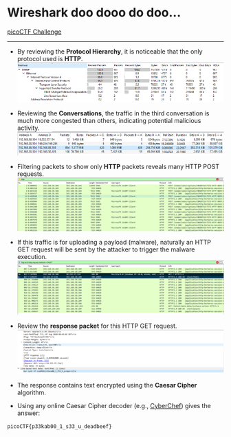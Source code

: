 # Wireshark doo dooo do doo...

[picoCTF Challenge](https://play.picoctf.org/practice/challenge/115?page=1&search=shark)

---

- By reviewing the **Protocol Hierarchy**, it is noticeable that the only protocol used is **HTTP**.  
  ![Protocol Hierarchy](./img/Wireshark-1.png)

- Reviewing the **Conversations**, the traffic in the third conversation is much more congested than others, indicating potential malicious activity.  
  ![Conversations](./img/Wireshark-2.png)

- Filtering packets to show only **HTTP** packets reveals many HTTP POST requests.  
  ![HTTP POST Requests](./img/Wireshark-3.png)

- If this traffic is for uploading a payload (malware), naturally an HTTP GET request will be sent by the attacker to trigger the malware execution.  
  ![HTTP GET Request](./img/Wireshark-4.png)

- Review the **response packet** for this HTTP GET request.  
  ![Response Packet](./img/Wireshark-5.png)

- The response contains text encrypted using the **Caesar Cipher** algorithm.  
- Using any online Caesar Cipher decoder (e.g., [CyberChef](https://cyberchef.org/#recipe=ROT13(true,true,false,13)&input=R3VyIHN5bnQgdmYgY3ZwYlBHU3tjMzN4bm8wMF8xX2YzM19oX3FybnFvcnJzfQ)) gives the answer:

```
picoCTF{p33kab00_1_s33_u_deadbeef}
```